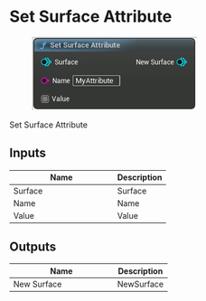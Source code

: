 # Set Surface Attribute

<div align="left" data-full-width="false">

<figure><img src="Set_Surface_Attribute.png" alt=""><figcaption></figcaption></figure>

</div>

Set Surface Attribute

## Inputs

<table>
<thead><tr><th width="170">Name</th><th>Description</th></tr></thead>
<tbody>
<tr><td>Surface</td><td>Surface</td></tr>
<tr><td>Name</td><td>Name</td></tr>
<tr><td>Value</td><td>Value</td></tr>
</tbody>
</table>

## Outputs

<table>
<thead><tr><th width="170">Name</th><th>Description</th></tr></thead>
<tbody>
<tr><td>New Surface</td><td>NewSurface</td></tr>
</tbody>
</table>